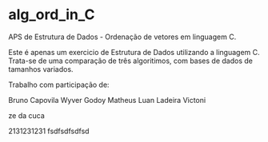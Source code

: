 # alg_ord_in_C
APS de Estrutura de Dados - Ordenação de vetores em linguagem C.

Este é apenas um exercicio de Estrutura de Dados utilizando a linguagem C.
Trata-se de uma comparação de três algoritimos, com bases de dados de tamanhos variados.

Trabalho com participação de:

Bruno Capovila
Wyver Godoy
Matheus
Luan Ladeira Victoni

ze da cuca



2131231231
fsdfsdfsdfsd